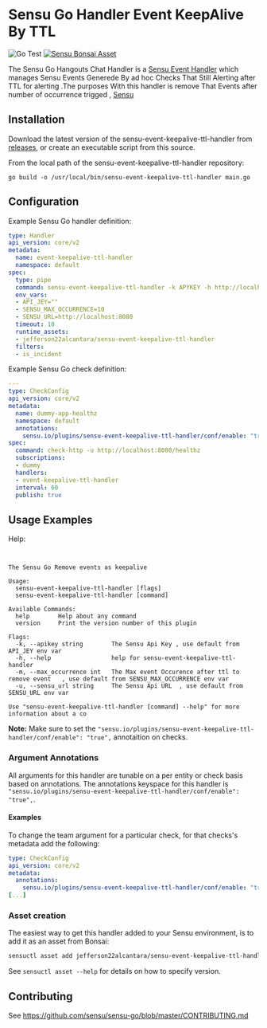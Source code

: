 # Sensu Go Handler Event KeepAlive By TTL 
![Go Test](https://github.com/jefferson22alcantara/sensu-event-keepalive-ttl-handler/workflows/Go%20Test/badge.svg)
[![Sensu Bonsai Asset](https://img.shields.io/badge/Bonsai-Download%20Me-brightgreen.svg?colorB=89C967&logo=sensu)](https://bonsai.sensu.io/assets/jefferson22alcantara/sensu-event-keepalive-ttl-handler)

The Sensu Go Hangouts Chat Handler is a [Sensu Event Handler][2] which manages
Sensu Events  Generede By ad hoc Checks That Still Alerting after TTL for alerting .The purposes With this handler is remove That Events after number of occurrence trigged ,
[Sensu][1] 


## Installation

Download the latest version of the sensu-event-keepalive-ttl-handler from [releases][3],
or create an executable script from this source.

From the local path of the sensu-event-keepalive-ttl-handler repository:
```
go build -o /usr/local/bin/sensu-event-keepalive-ttl-handler main.go
```

## Configuration

Example Sensu Go handler definition:

```yml
type: Handler
api_version: core/v2
metadata:
  name: event-keepalive-ttl-handler
  namespace: default
spec:
  type: pipe
  command: sensu-event-keepalive-ttl-handler -k APYKEY -h http://localhost:8080 -m 10
  env_vars:
  - API_JEY=""
  - SENSU_MAX_OCCURRENCE=10
  - SENSU_URL=http://localhost:8080
  timeout: 10
  runtime_assets:
  - jefferson22alcantara/sensu-event-keepalive-ttl-handler
  filters:
  - is_incident
```

Example Sensu Go check definition:

```yml
---
type: CheckConfig
api_version: core/v2
metadata:
  name: dummy-app-healthz
  namespace: default
  annotations:
    sensu.io/plugins/sensu-event-keepalive-ttl-handler/conf/enable: "true"
spec:
  command: check-http -u http://localhost:8080/healthz
  subscriptions:
  - dummy
  handlers:
  - event-keepalive-ttl-handler
  interval: 60
  publish: true
```


## Usage Examples

Help:
```


The Sensu Go Remove events as keepalive

Usage:
  sensu-event-keepalive-ttl-handler [flags]
  sensu-event-keepalive-ttl-handler [command]

Available Commands:
  help        Help about any command
  version     Print the version number of this plugin

Flags:
  -k, --apikey string        The Sensu Api Key , use default from API_JEY env var
  -h, --help                 help for sensu-event-keepalive-ttl-handler
  -m, --max_occurrence int   The Max event Occurence after ttl to remove event   , use default from SENSU_MAX_OCCURRENCE env var
  -u, --sensu_url string     The Sensu Api URL  , use default from SENSU_URL env var

Use "sensu-event-keepalive-ttl-handler [command] --help" for more information about a co

```

**Note:** Make sure to set the `"sensu.io/plugins/sensu-event-keepalive-ttl-handler/conf/enable": "true",` annotaition on checks. 

### Argument Annotations

All arguments for this handler are tunable on a per entity or check basis based on annotations.  The
annotations keyspace for this handler is `"sensu.io/plugins/sensu-event-keepalive-ttl-handler/conf/enable": "true",`. 

#### Examples

To change the team argument for a particular check, for that checks's metadata add the following:

```yml
type: CheckConfig
api_version: core/v2
metadata:
  annotations:
    sensu.io/plugins/sensu-event-keepalive-ttl-handler/conf/enable: "true"
[...]
```


### Asset creation

The easiest way to get this handler added to your Sensu environment, is to add it as an asset from Bonsai:

```sh
sensuctl asset add jefferson22alcantara/sensu-event-keepalive-ttl-handler
```

See `sensuctl asset --help` for details on how to specify version.

## Contributing

See https://github.com/sensu/sensu-go/blob/master/CONTRIBUTING.md

[1]: https://github.com/sensu/sensu-go
[2]: https://docs.sensu.io/sensu-go/5.0/reference/handlers/#how-do-sensu-handlers-work
[3]: https://github.com/jefferson22alcantara/sensu-event-keepalive-ttl-handler/releases
